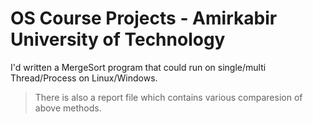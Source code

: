 # OS Course Projects - Amirkabir University of Technology

I'd  written a MergeSort program that could run on single/multi Thread/Process on Linux/Windows.

> There is also a report file which contains various comparesion of above methods.
